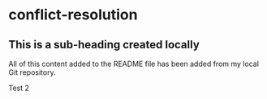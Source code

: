 # conflict-resolution

## This is a sub-heading created locally

All of this content added to the README file has been added from my local Git repository.

Test 2
